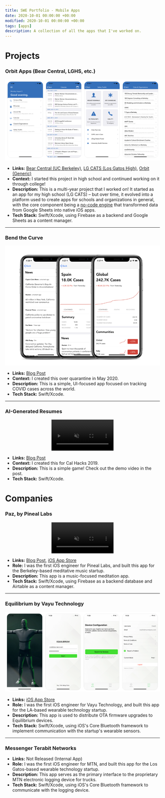 ```yaml
---
title: SWE Portfolio - Mobile Apps
date: 2020-10-01 00:00:00 +00:00
modified: 2020-10-01 00:00:00 +00:00
tags: [apps]
description: A collection of all the apps that I've worked on.
---
```


# Projects

### Orbit Apps (Bear Central, LGHS, etc.)

![image-20201027155723770](image-20201027155723770.png)

- **Links:** [Bear Central (UC Berkeley)](https://apps.apple.com/us/app/bear-central/id1441903611), [LG CATS (Los Gatos High)](https://apps.apple.com/us/app/lg-cats/id1418860317), [Orbit (Generic)](https://apps.apple.com/us/app/orbit-for-organizations/id1449112040)
- **Context:** I started this project in high school and continued working on it through college!
- **Description:** This is a multi-year project that I worked on! It started as an app for my high school (LG CATS) – but over time, it evolved into a platform used to create apps for schools and organizations in general, with the core component being a [no-code engine](https://getorbit.app) that transformed data from Google Sheets into native iOS apps.
- **Tech Stack:** Swift/Xcode, using Firebase as a backend and Google Sheets as a content manager. 

---

### Bend the Curve

![image-20201027155741740](image-20201027155741740.png)

- **Links:** [Blog Post](https://shomil.me/bend-the-curve/)
- **Context:** I created this over quarantine in May 2020.
- **Description:** This is a simple, UI-focused app focused on tracking COVID cases across the world.
- **Tech Stack:** Swift/Xcode.

---

### AI-Generated Resumes

<video muted controls width="40%" style="display:block; margin:0 auto; border-style: dotted; border-width: 1px; border-color: #ebeff0">
    <source src="https://shomil.me/resume-generation/recruiter.mov" type="video/mp4">
</video>

- **Links:** [Blog Post](https://shomil.me/resume-generation/) 
- **Context:** I created this for Cal Hacks 2019.
- **Description:** This is a simple game! Check out the demo video in the post.
- **Tech Stack:** Swift/Xcode.

  

# Companies

### Paz, by Pineal Labs

<video muted controls width="40%" style="display:block; margin:0 auto; border-style: dotted; border-width: 1px; border-color: #ebeff0">
    <source src="https://shomil.me/paz-app/screen_recording.mov" type="video/mp4">
</video>

- **Links:** [Blog Post](http://shomil.me/paz-app/), [iOS App Store](https://apps.apple.com/us/app/paz-relax-sleep-meditate/id1500085577)
- **Role:** I was the first iOS engineer for Pineal Labs, and built this app for the Berkeley-based meditative music startup.
- **Description:** This app is a music-focused meditation app.
- **Tech Stack:** Swift/Xcode, using Firebase as a backend database and Airtable as a content manager.

---

### Equilibrium by Vayu Technology

![image-20201027155926979](image-20201027155926979.png)

- **Links:** [iOS App Store](https://apps.apple.com/us/app/equilibrium-by-vayu-technology/id1264121687)
- **Role:** I was the first iOS engineer for Vayu Technology, and built this app for the LA-based wearable technology startup.
- **Description:** This app is used to distribute OTA firmware upgrades to Equilibrium devices.
- **Tech Stack:** Swift/Xcode, using iOS's Core Bluetooth framework to implement communication with the startup's wearable sensors.

---

### Messenger Terabit Networks

- **Links:** Not Released (Internal App)
- **Role:** I was the first iOS engineer for MTN, and built this app for the Los Gatos-based wearable technology startup.
- **Description:** This app serves as the primary interface to the proprietary MTN electronic logging device for trucks.
- **Tech Stack:** Swift/Xcode, using iOS's Core Bluetooth framework to communicate with the logging device.









